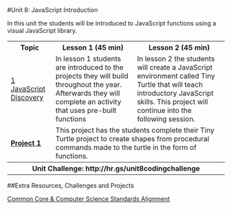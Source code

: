 #Unit 8: JavaScript Introduction

In this unit the students will be introduced to JavaScript functions using a visual JavaScript library.

<table>
<tr>
	<th>Topic</th>
	<th>Lesson 1 (45 min)</th>
	<th>Lesson 2 (45 min)</th>
</tr>
<tr>
	<td><a href="topics/topic1">1 JavaScript Discovery</a></td>
	<td>In lesson 1 students are introduced to the projects they will build throughout the year. Afterwards they will complete an activity that uses pre-built functions </td>
	<td>In lesson 2 the students will create a JavaScript environment called Tiny Turtle that will teach introductory JavaScript skills. This  project will continue into the following session.</td>
</tr>
<tr>
	<td><strong><a href="projects/project1">Project 1</a></strong></td>
	<td colspan="2">This project has the students complete their Tiny Turtle project to create shapes from procedural commands made to the turtle in the form of functions.</td>
</tr>
<tr>
	<th align="center" colspan="3">Unit Challenge: http://hr.gs/unit8codingchallenge </th>
</tr>


</table>


##Extra Resources, Challenges and Projects


[Common Core & Computer Science Standards Alignment](csStandards.md)



